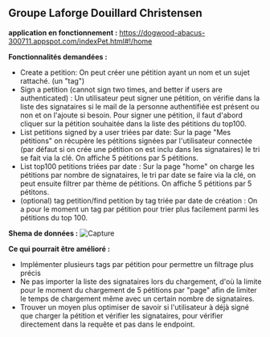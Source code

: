 ## Groupe Laforge Douillard Christensen

**application en fonctionnement :** https://dogwood-abacus-300711.appspot.com/indexPet.html#!/home

**Fonctionnalités demandées :**
- Create a petition: On peut créer une pétition ayant un nom et un sujet rattaché. (un "tag")
- Sign a petition (cannot sign two times, and better if users are authenticated) : Un utilisateur peut signer une pétition, on vérifie dans la liste des signataires si le mail de la personne authentifiée est présent ou non et on l'ajoute si besoin. Pour signer une pétition, il faut d'abord cliquer sur la pétition souhaitée dans la liste des pétitions du top100.
- List petitions  signed by a user triées par date: Sur la page "Mes pétitions" on récupère les pétitions signées par l'utilisateur connectée (par défaut si on crée une pétition on est inclu dans les signataires) le tri se fait via la clé. On affiche 5 pétitions par 5 pétitions.
- List top100 petitions triées par date : Sur la page "home" on charge les pétitions par nombre de signataires, le tri par date se faire via la clé, on peut ensuite filtrer par thème de pétitions. On affiche 5 pétitions par 5 pétitons.
- (optional) tag petition/find petition by tag triée par date de création : On a pour le moment un tag par pétition pour trier plus facilement parmi les pétitions du top 100.

**Shema de données :**
![Capture](https://user-images.githubusercontent.com/45417431/117510599-a98ffc00-af8c-11eb-881a-7389193c670b.PNG)

**Ce qui pourrait être amélioré :**
 - Implémenter plusieurs tags par pétition pour permettre un filtrage plus précis
 - Ne pas importer la liste des signataires lors du chargement, d'où la limite pour le moment du chargement de 5 pétitions par "page" afin de limiter le temps de chargement même avec un certain nombre de signataires.
 - Trouver un moyen plus optimiser de savoir si l'utilisateur à déjà signé que charger la pétition et vérifier les signataires, pour vérifier directement dans la requête et pas dans le endpoint.
